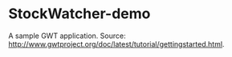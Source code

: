 # StockWatcher-demo

A sample GWT application.
Source: http://www.gwtproject.org/doc/latest/tutorial/gettingstarted.html.
